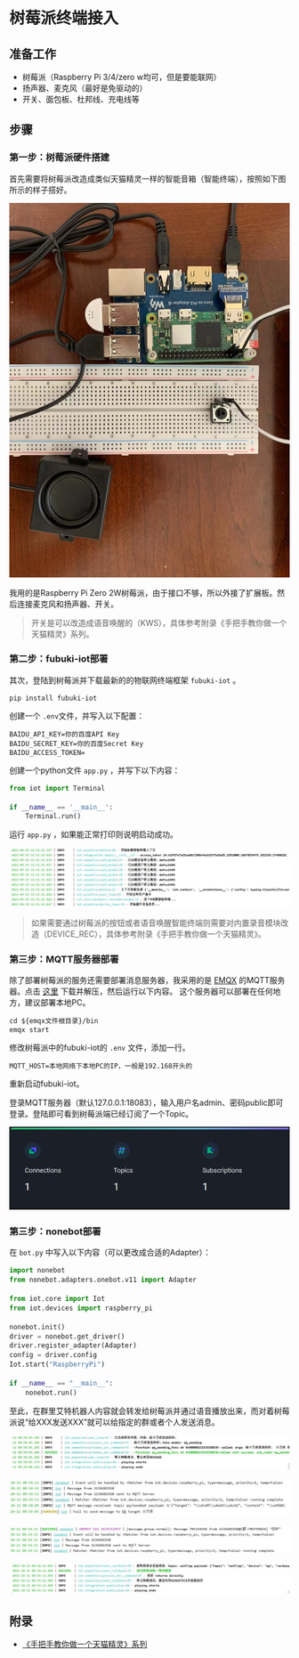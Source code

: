 # 树莓派终端接入

## 准备工作

- 树莓派（Raspberry Pi 3/4/zero w均可，但是要能联网）
- 扬声器、麦克风（最好是免驱动的）
- 开关、面包板、杜邦线、充电线等

## 步骤

### 第一步：树莓派硬件搭建

首先需要将树莓派改造成类似天猫精灵一样的智能音箱（智能终端），按照如下图所示的样子搭好。

![连接图](./img/raspberry_pi1.jpg)

我用的是Raspberry Pi Zero 2W树莓派，由于接口不够，所以外接了扩展板。然后连接麦克风和扬声器、开关。

> 开关是可以改造成语音唤醒的（KWS），具体参考附录《手把手教你做一个天猫精灵》系列。

### 第二步：fubuki-iot部署

其次，登陆到树莓派并下载最新的的物联网终端框架 `fubuki-iot` 。

```shell script
pip install fubuki-iot
```

创建一个 `.env`文件，并写入以下配置：

```text
BAIDU_API_KEY=你的百度API Key
BAIDU_SECRET_KEY=你的百度Secret Key
BAIDU_ACCESS_TOKEN=
```

创建一个python文件 `app.py` ，并写下以下内容：

```python
from iot import Terminal

if __name__ == '__main__':
    Terminal.run()
```

运行 `app.py` ，如果能正常打印则说明启动成功。

![运行结果](./img/raspberry_pi2.JPG) 

> 如果需要通过树莓派的按钮或者语音唤醒智能终端则需要对内置录音模块改造（DEVICE_REC），具体参考附录《手把手教你做一个天猫精灵》。

### 第三步：MQTT服务器部署

除了部署树莓派的服务还需要部署消息服务器，我采用的是 [EMQX](https://www.emqx.io/) 的MQTT服务器。点击 [这里](https://github.com/emqx/emqx/releases/) 下载并解压，然后运行以下内容。
这个服务器可以部署在任何地方，建议部署本地PC。

```shell script
cd ${emqx文件根目录}/bin
emqx start
```
修改树莓派中的fubuki-iot的 `.env` 文件，添加一行。

```text
MQTT_HOST=本地网络下本地PC的IP，一般是192.168开头的
```

重新启动fubuki-iot。

登录MQTT服务器（默认127.0.0.1:18083），输入用户名admin、密码public即可登录。登陆即可看到树莓派端已经订阅了一个Topic。

![订阅](./img/raspberry_pi3.JPG)

### 第三步：nonebot部署

在 `bot.py` 中写入以下内容（可以更改成合适的Adapter）：

```python
import nonebot
from nonebot.adapters.onebot.v11 import Adapter

from iot.core import Iot
from iot.devices import raspberry_pi

nonebot.init()
driver = nonebot.get_driver()
driver.register_adapter(Adapter)
config = driver.config
Iot.start("RaspberryPi")

if __name__ == "__main__":
    nonebot.run()
```

至此，在群里艾特机器人内容就会转发给树莓派并通过语音播放出来，而对着树莓派说“给XXX发送XXX”就可以给指定的群或者个人发送消息。

![](./img/raspberry_pi4.JPG)

![](./img/raspberry_pi5.JPG)

![](./img/raspberry_pi6.JPG)

![](./img/raspberry_pi7.JPG)

## 附录

- [《手把手教你做一个天猫精灵》系列](https://juejin.cn/column/7149407148701663240)